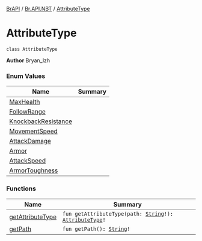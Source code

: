 [BrAPI](../../index.md) / [Br.API.NBT](../index.md) / [AttributeType](./index.md)

# AttributeType

`class AttributeType`

**Author**
Bryan_lzh

### Enum Values

| Name | Summary |
|---|---|
| [MaxHealth](-max-health.md) |  |
| [FollowRange](-follow-range.md) |  |
| [KnockbackResistance](-knockback-resistance.md) |  |
| [MovementSpeed](-movement-speed.md) |  |
| [AttackDamage](-attack-damage.md) |  |
| [Armor](-armor.md) |  |
| [AttackSpeed](-attack-speed.md) |  |
| [ArmorToughness](-armor-toughness.md) |  |

### Functions

| Name | Summary |
|---|---|
| [getAttributeType](get-attribute-type.md) | `fun getAttributeType(path: `[`String`](https://kotlinlang.org/api/latest/jvm/stdlib/kotlin/-string/index.html)`!): `[`AttributeType`](./index.md)`!` |
| [getPath](get-path.md) | `fun getPath(): `[`String`](https://kotlinlang.org/api/latest/jvm/stdlib/kotlin/-string/index.html)`!` |
